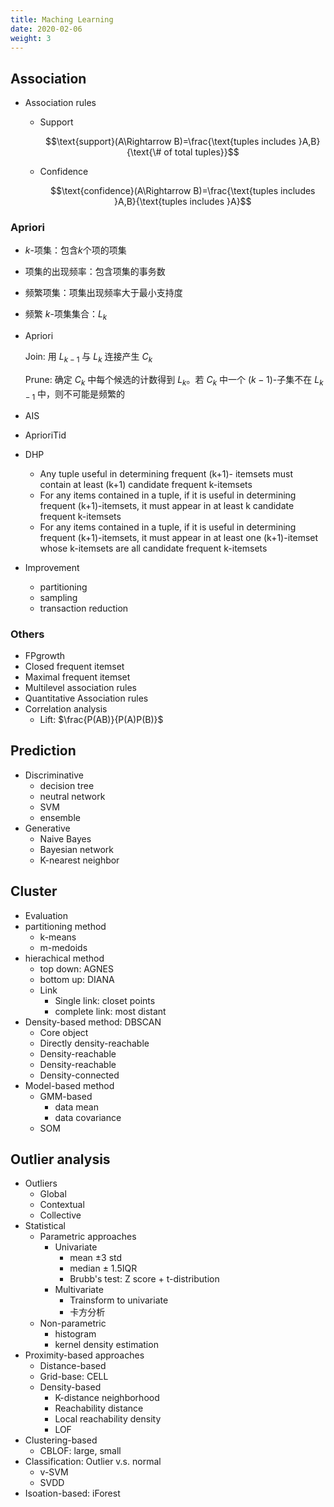```yaml
---
title: Maching Learning
date: 2020-02-06
weight: 3
---
```


## Association

* Association rules
  * Support

    $$\text{support}(A\Rightarrow B)=\frac{\text{tuples includes }A,B}{\text{\# of total tuples}}$$

  * Confidence

    $$\text{confidence}(A\Rightarrow B)=\frac{\text{tuples includes }A,B}{\text{tuples includes }A}$$

### Apriori

* $k$-项集：包含$k$个项的项集
* 项集的出现频率：包含项集的事务数
* 频繁项集：项集出现频率大于最小支持度
* 频繁 $k$-项集集合：$L_k$
* Apriori

  Join: 用 $L_{k-1}$ 与 $L_k$ 连接产生 $C_k$

  Prune: 确定 $C_k$ 中每个候选的计数得到 $L_k$。若 $C_k$ 中一个 $(k-1)$-子集不在 $L_{k-1}$ 中，则不可能是频繁的

* AIS
* AprioriTid
* DHP
  * Any tuple useful in determining frequent (k+1)- itemsets must contain at least (k+1) candidate frequent k-itemsets
  * For any items contained in a tuple, if it is useful in determining frequent (k+1)-itemsets, it must appear in at least k candidate frequent k-itemsets
  * For any items contained in a tuple, if it is useful in determining frequent (k+1)-itemsets, it must appear in at least one (k+1)-itemset whose k-itemsets are all candidate frequent k-itemsets
* Improvement
  * partitioning
  * sampling
  * transaction reduction

### Others

* FPgrowth
* Closed frequent itemset
* Maximal frequent itemset
* Multilevel association rules
* Quantitative Association rules
* Correlation analysis
  * Lift: $\frac{P(AB)}{P(A)P(B)}$

## Prediction

* Discriminative
  * decision tree
  * neutral network
  * SVM
  * ensemble
* Generative
  * Naive Bayes
  * Bayesian network
  * K-nearest neighbor

## Cluster

* Evaluation
* partitioning method
  * k-means
  * m-medoids
* hierachical method
  * top down: AGNES
  * bottom up: DIANA
  * Link
    * Single link: closet points
    * complete link: most distant
* Density-based method: DBSCAN
  * Core object
  * Directly density-reachable
  * Density-reachable
  * Density-reachable
  * Density-connected
* Model-based method
  * GMM-based
    * data mean
    * data covariance
  * SOM

## Outlier analysis

* Outliers
  * Global
  * Contextual
  * Collective
* Statistical
  * Parametric approaches
    * Univariate
      * mean $\pm 3$ std
      * median $\pm$ 1.5IQR
      * Brubb's test: Z score + t-distribution
    * Multivariate
      * Trainsform to univariate
      * 卡方分析
  * Non-parametric
    * histogram
    * kernel density estimation
* Proximity-based approaches
  * Distance-based
  * Grid-base: CELL
  * Density-based
    * K-distance neighborhood
    * Reachability distance
    * Local reachability density
    * LOF
* Clustering-based
  * CBLOF: large, small
* Classification: Outlier v.s. normal
  * v-SVM
  * SVDD
* Isoation-based: iForest